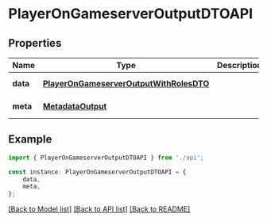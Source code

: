 # PlayerOnGameserverOutputDTOAPI


## Properties

Name | Type | Description | Notes
------------ | ------------- | ------------- | -------------
**data** | [**PlayerOnGameserverOutputWithRolesDTO**](PlayerOnGameserverOutputWithRolesDTO.md) |  | [default to undefined]
**meta** | [**MetadataOutput**](MetadataOutput.md) |  | [default to undefined]

## Example

```typescript
import { PlayerOnGameserverOutputDTOAPI } from './api';

const instance: PlayerOnGameserverOutputDTOAPI = {
    data,
    meta,
};
```

[[Back to Model list]](../README.md#documentation-for-models) [[Back to API list]](../README.md#documentation-for-api-endpoints) [[Back to README]](../README.md)
